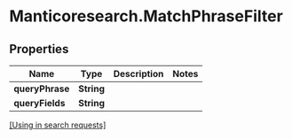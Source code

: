 # Manticoresearch.MatchPhraseFilter

## Properties

Name | Type | Description | Notes
------------ | ------------- | ------------- | -------------
**queryPhrase** | **String** |  | 
**queryFields** | **String** |  | 

[[Using in search requests]](SearchRequest.md#MatchPhraseFilter)



